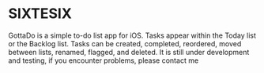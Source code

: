# SIXTESIX
GottaDo is a simple to-do list app for iOS. Tasks appear within the Today list or the Backlog list. Tasks can be created, completed, reordered, moved between lists, renamed, flagged, and deleted. It is still under development and testing, if you encounter problems, please contact me
